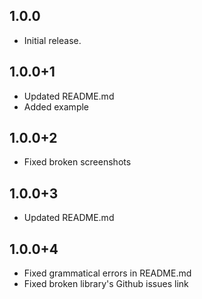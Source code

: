 ## 1.0.0

* Initial release.

## 1.0.0+1

* Updated README.md
* Added example

## 1.0.0+2

* Fixed broken screenshots

## 1.0.0+3

* Updated README.md 

## 1.0.0+4

* Fixed grammatical errors in README.md
* Fixed broken library's Github issues link
